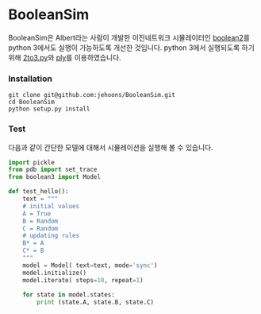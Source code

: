# BooleanSim

BooleanSim은 Albert라는 사람이 개발한 이진네트워크 시뮬레이터인 [boolean2](https://github.com/ialbert/booleannet)를 python 3에서도 실행이 가능하도록 개선한 것입니다. python 3에서 실행되도록 하기 위해 [2to3.py](https://docs.python.org/3.0/library/2to3.html)와 [ply](http://www.dabeaz.com/ply)를 이용하였습니다.

### Installation

```
git clone git@github.com:jehoons/BooleanSim.git
cd BooleanSim 
python setup.py install 
```

### Test

다음과 같이 간단한 모델에 대해서 시뮬레이션을 실행해 볼 수 있습니다. 

```python
import pickle 
from pdb import set_trace
from boolean3 import Model

def test_hello():
    text = """
    # initial values
    A = True
    B = Random
    C = Random
    # updating rules
    B* = A
    C* = B
    """
    model = Model( text=text, mode='sync')
    model.initialize()
    model.iterate( steps=10, repeat=1)
    
    for state in model.states:
        print (state.A, state.B, state.C)
```

